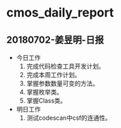 # cmos_daily_report

## 20180702-姜昱明-日报
- 今日工作
    1. 完成代码检查工具开发计划。
    2. 完成本周工作计划。
    3. 掌握参数数量可变的方法。
    4. 掌握枚举类。
    5. 掌握Class类。
- 明日工作
    1. 测试codescan中csf的连通性。
